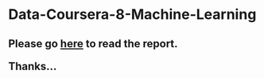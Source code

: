 # Data-Coursera-8-Machine-Learning
## Please go <a href='http://kevinlanning.github.io/Data-Coursera-8-Machine-Learning/Machinelearningproject.html'>here</a> to read the report.</p> Thanks...

